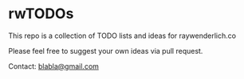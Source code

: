 # rwTODOs

This repo is a collection of TODO lists and ideas for raywenderlich.co

Please feel free to suggest your own ideas via pull request.

Contact: blabla@gmail.com
